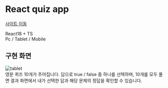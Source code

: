 # React quiz app

[사이트 이동](https://jyeon-quiz.netlify.app/)

React18 + TS<br />
Pc / Tablet / Mobile

## 구현 화면
![tablet](https://github.com/user-attachments/assets/ded1af1e-9269-4d7a-a026-679cf8e3921f)<br />
영문 퀴즈 10개가 주어집니다.
답으로 true / false 중 하나를 선택하며, 10개를 모두 풀면 결과 화면에서 내가 선택한 답과 해당 문제의 정답을 확인할 수 있습니다.
